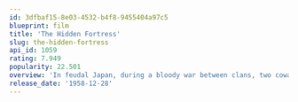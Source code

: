 ```yaml
---
id: 3dfbaf15-8e03-4532-b4f8-9455404a97c5
blueprint: film
title: 'The Hidden Fortress'
slug: the-hidden-fortress
api_id: 1059
rating: 7.949
popularity: 22.501
overview: 'In feudal Japan, during a bloody war between clans, two cowardly and greedy peasants, soldiers of a defeated army, stumble upon a mysterious man who guides them to a fortress hidden in the mountains.'
release_date: '1958-12-28'
---
```

